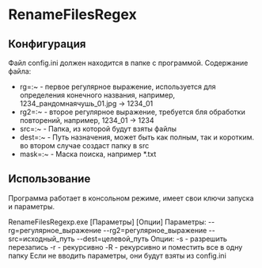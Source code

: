 # RenameFilesRegex

## Конфигурация

Файл config.ini должен находится в папке с программой. Содержание файла:
   - rg=:~ - первое регулярное выражение, используется для определения конечного названия, например, 1234_рандомнаячушь_01.jpg -> 1234_01
   - rg2=:~ - второе регулярное выражение, требуется бля обработки повторений, например, 1234_01 -> 1234
   - src=:~ - Папка, из которой будут взяты файлы
   - dest=:~ - Путь назначения, может быть как полным, так и коротким. во втором случае создаст папку в src
   - mask=:~ - Маска поиска, например *.txt
   
## Использование
Программа работает в консольном режиме, имеет свои ключи запуска и параметры.

RenameFilesRegexp.exe [Параметры] [Опции]
Параметры:
        --rg=регулярное_выражение
        --rg2=регулярное_выражение
        --src=исходный_путь
        --dest=целевой_путь
Опции:
        -s - разрешить перезапись
        -r - рекурсивно
        -R - рекурсивно и поместить все в одну папку
Если не вводить параметры, они будут взяты из config.ini
